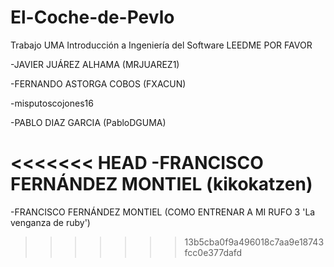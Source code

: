 # El-Coche-de-Pevlo
Trabajo UMA Introducción a Ingeniería del Software
 LEEDME POR FAVOR

-JAVIER JUÁREZ ALHAMA (MRJUAREZ1)

-FERNANDO ASTORGA COBOS (FXACUN)

-misputoscojones16

-PABLO DIAZ GARCIA (PabloDGUMA)

<<<<<<< HEAD
-FRANCISCO FERNÁNDEZ MONTIEL (kikokatzen)
=======
-FRANCISCO FERNÁNDEZ MONTIEL (COMO ENTRENAR A MI RUFO 3 'La venganza de ruby')
>>>>>>> 13b5cba0f9a496018c7aa9e18743fcc0e377dafd
